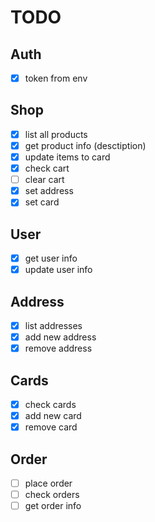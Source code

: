 # TODO

## Auth

- [x] token from env

## Shop

- [x] list all products
- [x] get product info (desctiption)
- [x] update items to card
- [x] check cart
- [ ] clear cart
- [x] set address
- [x] set card

## User

- [x] get user info
- [x] update user info

## Address

- [x] list addresses
- [x] add new address
- [x] remove address

## Cards

- [x] check cards
- [x] add new card
- [x] remove card

## Order

- [ ] place order
- [ ] check orders
- [ ] get order info
